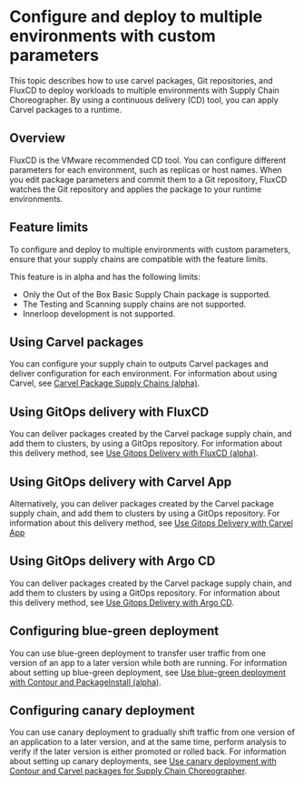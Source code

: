 # Configure and deploy to multiple environments with custom parameters

This topic describes how to use carvel packages, Git repositories, and FluxCD
to deploy workloads to multiple environments with Supply Chain Choreographer. By using a continuous delivery
(CD) tool, you can apply Carvel packages to a runtime. 

## <a id="overview"></a> Overview 

FluxCD is the VMware recommended CD tool. You can configure different parameters
for each environment, such as replicas or host names. When you edit package
parameters and commit them to a Git repository, FluxCD watches the Git
repository and applies the package to your runtime environments.

## <a id="prerecs"></a> Feature limits 

To configure and deploy to multiple environments with custom parameters, ensure
that your supply chains are compatible with the feature limits.

This feature is in alpha and has the following limits: 

- Only the Out of the Box Basic Supply Chain package is supported. 
- The Testing and Scanning supply chains are not supported.
- Innerloop development is not supported.

## <a id="using-carvel"></a> Using Carvel packages

You can configure your supply chain to outputs Carvel packages and deliver
configuration for each environment. For information about using Carvel, see
[Carvel Package Supply Chains (alpha)](carvel-package-supply-chain.hbs.md).

## <a id="using-flux"></a> Using GitOps delivery with FluxCD

You can deliver packages created by the Carvel package supply chain, and add
them to clusters, by using a GitOps repository. For information about this
delivery method, see [Use Gitops Delivery with FluxCD
(alpha)](delivery-with-flux.hbs.md).

## <a id="using-app"></a> Using GitOps delivery with Carvel App

Alternatively, you can deliver packages created by the Carvel package supply
chain, and add them to clusters by using a GitOps repository. For information
about this delivery method, see [Use Gitops Delivery with Carvel App](delivery-with-carvel-app.hbs.md)

## <a id="using-argo"></a> Using GitOps delivery with Argo CD

You can deliver packages created by the Carvel package supply
chain, and add them to clusters by using a GitOps repository. For information
about this delivery method, see [Use Gitops Delivery with Argo CD](delivery-with-argo.hbs.md).

## <a id="config-blue-grn"></a> Configuring blue-green deployment

You can use blue-green deployment to transfer user traffic from one version of
an app to a later version while both are running. For information about setting
up blue-green deployment, see [Use blue-green deployment with Contour and
PackageInstall (alpha)](blue-green-with-packageinstall.hbs.md).

## <a id="config-canary"></a> Configuring canary deployment

You can use canary deployment to gradually shift traffic from one version of an
application to a later version, and at the same time, perform analysis to verify
if the later version is either promoted or rolled back. For information about
setting up canary deployments, see [Use canary deployment with Contour and
Carvel packages for Supply Chain Choreographer](canary-deployment.hbs.md).